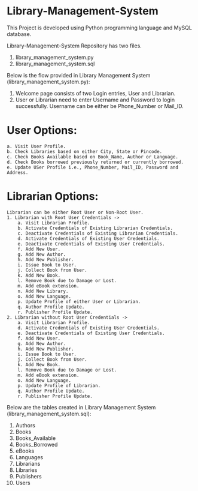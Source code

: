 # Library-Management-System

This Project is developed using Python programming language and MySQL database.

Library-Management-System Repository has two files.
  1. library_management_system.py
  2. library_management_system.sql
  
Below is the flow provided in Library Management System (library_management_system.py):

1. Welcome page consists of two Login entries, User and Librarian.
2. User or Librarian need to enter Username and Password to login successfully.
    Username can be either be Phone_Number or Mail_ID.
# User Options:
    a. Visit User Profile.
    b. Check Libraries based on either City, State or Pincode.
    c. Check Books Available based on Book_Name, Author or Language.
    d. Check Books borrowed previously returned or currently borrowed.
    e. Update USer Profile i.e., Phone_Number, Mail_ID, Password and Address.

# Librarian Options:
    Librarian can be either Root User or Non-Root User.
    1. Librarian with Root User Credentials ->
        a. Visit Librarian Profile.
        b. Activate Credentials of Existing Librarian Credentials.
        c. Deactivate Credentials of Existing Librarian Credentials.
        d. Activate Credentials of Existing User Credentials.
        e. Deactivate Credentials of Existing User Credentials.
        f. Add New User.
        g. Add New Author.
        h. Add New Publisher.
        i. Issue Book to User.
        j. Collect Book from User.
        k. Add New Book.
        l. Remove Book due to Damage or Lost.
        m. Add eBook extension.
        n. Add New Library.
        o. Add New Language.
        p. Update Profile of either User or Librarian.
        q. Author Profile Update.
        r. Publisher Profile Update.
    2. Librarian without Root User Credentials ->
        a. Visit Librarian Profile.
        d. Activate Credentials of Existing User Credentials.
        e. Deactivate Credentials of Existing User Credentials.
        f. Add New User.
        g. Add New Author.
        h. Add New Publisher.
        i. Issue Book to User.
        j. Collect Book from User.
        k. Add New Book.
        l. Remove Book due to Damage or Lost.
        m. Add eBook extension.
        o. Add New Language.
        p. Update Profile of Librarian.
        q. Author Profile Update.
        r. Publisher Profile Update.
        
Below are the tables created in Library Management System (library_management_system.sql):

1. Authors
2. Books
3. Books_Available
4. Books_Borrowed
5. eBooks
6. Languages
7. Librarians
8. Libraries
9. Publishers
10. Users
